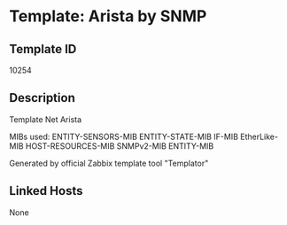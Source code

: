 # Template: Arista by SNMP

## Template ID
10254

## Description
Template Net Arista

MIBs used:
ENTITY-SENSORS-MIB
ENTITY-STATE-MIB
IF-MIB
EtherLike-MIB
HOST-RESOURCES-MIB
SNMPv2-MIB
ENTITY-MIB

Generated by official Zabbix template tool "Templator"

## Linked Hosts
None

